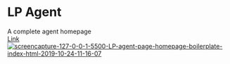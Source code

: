 # LP Agent
 A complete agent homepage
<br>
<a href="https://shorturl.at/jMVW1" target="_blank">Link</a> 
<br>
<a href="https://imgur.com/UCKKOJ5"><img src="https://i.ibb.co/BqSfcXh/screencapture-127-0-0-1-5500-LP-agent-page-homepage-boilerplate-index-html-2019-10-24-11-16-07.png" alt="screencapture-127-0-0-1-5500-LP-agent-page-homepage-boilerplate-index-html-2019-10-24-11-16-07" border="0"></a>
